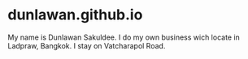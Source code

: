 # dunlawan.github.io
My name is Dunlawan Sakuldee. I do my own business wich locate in Ladpraw, Bangkok. 
I stay on Vatcharapol Road.
